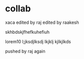 # collab
xaca
edited by raj
edited by raakesh



skhbdskjfhefkuhefiuh

lorem10
l;jksdjlksdj
lkjklj
kjlkjlkds


pushed by raj again